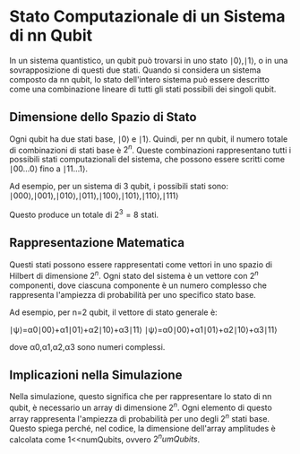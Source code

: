 # Stato Computazionale di un Sistema di nn Qubit

In un sistema quantistico, un qubit può trovarsi in uno stato ∣0⟩,∣1⟩, o in una sovrapposizione di questi due stati. 
Quando si considera un sistema composto da nn qubit, lo stato dell'intero sistema può essere descritto come una combinazione lineare di tutti gli stati possibili dei singoli qubit.

## Dimensione dello Spazio di Stato

Ogni qubit ha due stati base, ∣0⟩ e ∣1⟩. Quindi, per nn qubit, il numero totale di combinazioni di stati base è $2^n$. 
Queste combinazioni rappresentano tutti i possibili stati computazionali del sistema, che possono essere scritti come ∣00…0⟩ fino a ∣11…1⟩.

Ad esempio, per un sistema di 3 qubit, i possibili stati sono:
∣000⟩,∣001⟩,∣010⟩,∣011⟩,∣100⟩,∣101⟩,∣110⟩,∣111⟩

Questo produce un totale di $2^3=8$ stati.

## Rappresentazione Matematica

Questi stati possono essere rappresentati come vettori in uno spazio di Hilbert di dimensione $2^n$. 
Ogni stato del sistema è un vettore con $2^n$ componenti, dove ciascuna componente è un numero complesso che rappresenta l'ampiezza di probabilità per uno specifico stato base.

Ad esempio, per n=2 qubit, il vettore di stato generale è:

∣ψ⟩=α0∣00⟩+α1∣01⟩+α2∣10⟩+α3∣11⟩
∣ψ⟩=α0​∣00⟩+α1​∣01⟩+α2​∣10⟩+α3​∣11⟩

dove α0,α1,α2,α3 sono numeri complessi.
## Implicazioni nella Simulazione

Nella simulazione, questo significa che per rappresentare lo stato di nn qubit, è necessario un array di dimensione $2^n$.
Ogni elemento di questo array rappresenta l'ampiezza di probabilità per uno degli $2^n$ stati base. 
Questo spiega perché, nel codice, la dimensione dell'array amplitudes è calcolata come 1<<numQubits, ovvero $2^numQubits$.
